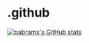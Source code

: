 # .github

[![pabrams's GitHub stats](https://github-readme-stats.vercel.app/api?username=pabrams)](https://github.com/pabrams/github-readme-stats)

